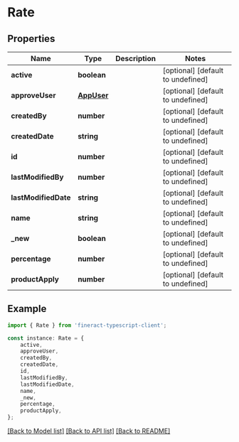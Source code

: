 # Rate


## Properties

Name | Type | Description | Notes
------------ | ------------- | ------------- | -------------
**active** | **boolean** |  | [optional] [default to undefined]
**approveUser** | [**AppUser**](AppUser.md) |  | [optional] [default to undefined]
**createdBy** | **number** |  | [optional] [default to undefined]
**createdDate** | **string** |  | [optional] [default to undefined]
**id** | **number** |  | [optional] [default to undefined]
**lastModifiedBy** | **number** |  | [optional] [default to undefined]
**lastModifiedDate** | **string** |  | [optional] [default to undefined]
**name** | **string** |  | [optional] [default to undefined]
**_new** | **boolean** |  | [optional] [default to undefined]
**percentage** | **number** |  | [optional] [default to undefined]
**productApply** | **number** |  | [optional] [default to undefined]

## Example

```typescript
import { Rate } from 'fineract-typescript-client';

const instance: Rate = {
    active,
    approveUser,
    createdBy,
    createdDate,
    id,
    lastModifiedBy,
    lastModifiedDate,
    name,
    _new,
    percentage,
    productApply,
};
```

[[Back to Model list]](../README.md#documentation-for-models) [[Back to API list]](../README.md#documentation-for-api-endpoints) [[Back to README]](../README.md)
